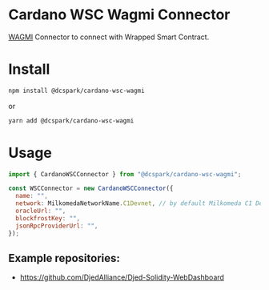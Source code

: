 # Cardano WSC Wagmi Connector

[WAGMI](https://wagmi.sh/) Connector to connect with Wrapped Smart Contract.

# Install

```bash
npm install @dcspark/cardano-wsc-wagmi
```

or

```bash
yarn add @dcspark/cardano-wsc-wagmi
```

# Usage

```javascript
import { CardanoWSCConnector } from "@dcspark/cardano-wsc-wagmi";

const WSCConnector = new CardanoWSCConnector({
  name: "",
  network: MilkomedaNetworkName.C1Devnet, // by default Milkomeda C1 Devnet
  oracleUrl: "",
  blockfrostKey: "",
  jsonRpcProviderUrl: "",
});
```

## **Example repositories:**

- https://github.com/DjedAlliance/Djed-Solidity-WebDashboard
